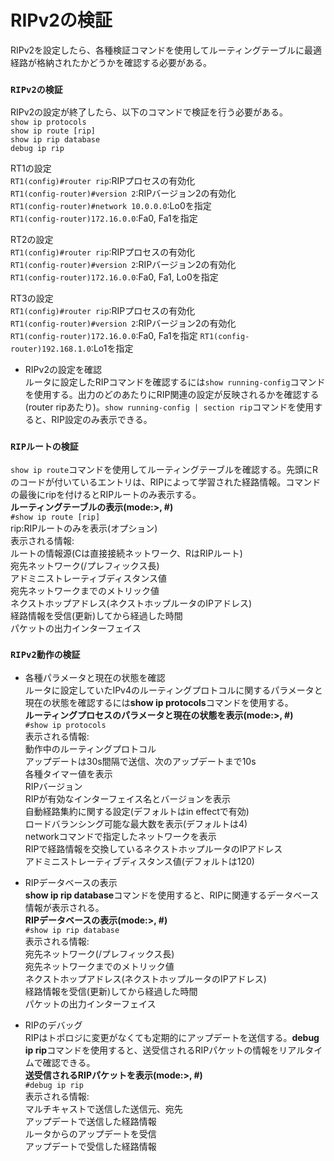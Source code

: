 # RIPv2の検証
RIPv2を設定したら、各種検証コマンドを使用してルーティングテーブルに最適経路が格納されたかどうかを確認する必要がある。

### `RIPv2の検証`
RIPv2の設定が終了したら、以下のコマンドで検証を行う必要がある。  
`show ip protocols`  
`show ip route [rip]`  
`show ip rip database`  
`debug ip rip`

RT1の設定  
`RT1(config)#router rip`:RIPプロセスの有効化  
`RT1(config-router)#version 2`:RIPバージョン2の有効化  
`RT1(config-router)#network 10.0.0.0`:Lo0を指定  
`RT1(config-router)172.16.0.0`:Fa0, Fa1を指定

RT2の設定  
`RT1(config)#router rip`:RIPプロセスの有効化  
`RT1(config-router)#version 2`:RIPバージョン2の有効化  
`RT1(config-router)172.16.0.0`:Fa0, Fa1, Lo0を指定

RT3の設定  
`RT1(config)#router rip`:RIPプロセスの有効化  
`RT1(config-router)#version 2`:RIPバージョン2の有効化  
`RT1(config-router)172.16.0.0`:Fa0, Fa1を指定
`RT1(config-router)192.168.1.0`:Lo1を指定

- RIPv2の設定を確認  
ルータに設定したRIPコマンドを確認するには`show running-config`コマンドを使用する。出力のどのあたりにRIP関連の設定が反映されるかを確認する(router ripあたり)。`show running-config | section rip`コマンドを使用すると、RIP設定のみ表示できる。

### `RIPルートの検証`
`show ip route`コマンドを使用してルーティングテーブルを確認する。先頭にRのコードが付いているエントリは、RIPによって学習された経路情報。コマンドの最後にripを付けるとRIPルートのみ表示する。  
**ルーティングテーブルの表示(mode:>, #)**  
`#show ip route [rip]`  
rip:RIPルートのみを表示(オプション)  
表示される情報:  
ルートの情報源(Cは直接接続ネットワーク、RはRIPルート)  
宛先ネットワーク(/プレフィックス長)  
アドミニストレーティブディスタンス値  
宛先ネットワークまでのメトリック値  
ネクストホップアドレス(ネクストホップルータのIPアドレス)  
経路情報を受信(更新)してから経過した時間  
パケットの出力インターフェイス

### `RIPv2動作の検証`
- 各種パラメータと現在の状態を確認  
ルータに設定していたIPv4のルーティングプロトコルに関するパラメータと現在の状態を確認するには**show ip protocols**コマンドを使用する。  
**ルーティングプロセスのパラメータと現在の状態を表示(mode:>, #)**  
`#show ip protocols`  
表示される情報:  
動作中のルーティングプロトコル  
アップデートは30s間隔で送信、次のアップデートまで10s  
各種タイマー値を表示  
RIPバージョン  
RIPが有効なインターフェイス名とバージョンを表示  
自動経路集約に関する設定(デフォルトはin effectで有効)  
ロードバランシング可能な最大数を表示(デフォルトは4)  
networkコマンドで指定したネットワークを表示  
RIPで経路情報を交換しているネクストホップルータのIPアドレス  
アドミニストレーティブディスタンス値(デフォルトは120)

- RIPデータベースの表示  
**show ip rip database**コマンドを使用すると、RIPに関連するデータベース情報が表示される。  
**RIPデータベースの表示(mode:>, #)**  
`#show ip rip database`  
表示される情報:  
宛先ネットワーク(/プレフィックス長)  
宛先ネットワークまでのメトリック値  
ネクストホップアドレス(ネクストホップルータのIPアドレス)  
経路情報を受信(更新)してから経過した時間  
パケットの出力インターフェイス

- RIPのデバッグ  
RIPはトポロジに変更がなくても定期的にアップデートを送信する。**debug ip rip**コマンドを使用すると、送受信されるRIPパケットの情報をリアルタイムで確認できる。  
**送受信されるRIPパケットを表示(mode:>, #)**  
`#debug ip rip`  
表示される情報:  
マルチキャストで送信した送信元、宛先  
アップデートで送信した経路情報  
ルータからのアップデートを受信  
アップデートで受信した経路情報
